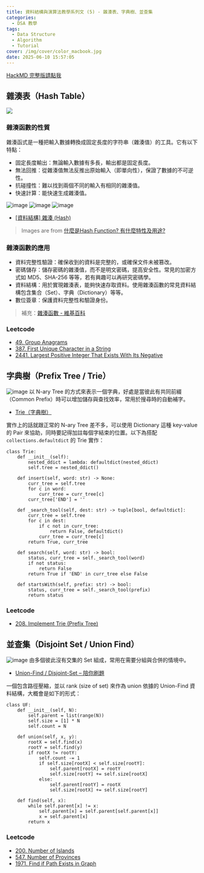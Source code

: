 ```yaml
---
title: 資料結構與演算法教學系列文 (5) - 雜湊表、字典樹、並查集
categories:
  - DSA 教學
tags:
  - Data Structure
  - Algorithm
  - Tutorial
cover: /img/cover/color_macbook.jpg
date: 2025-06-10 15:57:05
---
```


[HackMD 完整版請點我](https://hackmd.io/KM8DV4vRSzSnm9z3HZCC5Q)


## 雜湊表（Hash Table）
![](https://hackmd.io/_uploads/r1cQCHKMa.png)

### 雜湊函數的性質
雜湊函式是一種把輸入數據轉換成固定長度的字符串（雜湊值）的工具。它有以下特點：
* 固定長度輸出：無論輸入數據有多長，輸出都是固定長度。
* 無法回推：從雜湊值無法反推出原始輸入（即單向性），保證了數據的不可逆性。
* 抗碰撞性：難以找到兩個不同的輸入有相同的雜湊值。
* 快速計算：能快速生成雜湊值。

![image](https://hackmd.io/_uploads/ByQ3G5S7R.png)
![image](https://hackmd.io/_uploads/S1vaz9S7A.png)
![image](https://hackmd.io/_uploads/ByaTfqrXA.png)

- [[資料結構] 雜湊 (Hash)](https://ithelp.ithome.com.tw/articles/10208884)

> Images are from [什麼是Hash Function? 有什麼特性及用途?](https://homuchen.com/posts/what-is-hash-function-its-properties-and-usages/) 

### 雜湊函數的應用
* 資料完整性驗證：確保收到的資料是完整的，或確保文件未被篡改。
* 密碼儲存：儲存密碼的雜湊值，而不是明文密碼，提高安全性。常見的加密方式如 MD5、SHA-256 等等，若有興趣可以再研究密碼學。
* 資料結構：用於實現雜湊表，能夠快速存取資料。使用雜湊函數的常見資料結構包含集合（Set）、字典（Dictionary）等等。
* 數位簽章：保護資料完整性和驗證身份。

> 補充：[雜湊函數 - 維基百科](https://zh.wikipedia.org/zh-tw/%E6%95%A3%E5%88%97%E5%87%BD%E6%95%B8)

### Leetcode
- [49. Group Anagrams](https://leetcode.com/problems/group-anagrams/description/)
- [387. First Unique Character in a String](https://leetcode.com/problems/first-unique-character-in-a-string/description/)
- [2441. Largest Positive Integer That Exists With Its Negative](https://leetcode.com/problems/largest-positive-integer-that-exists-with-its-negative/description/)
<!-- - [242. Valid Anagram](https://leetcode.com/problems/valid-anagram/description/) -->

## 字典樹（Prefix Tree / Trie）
![image](https://hackmd.io/_uploads/BJdBwzXIR.png)
以 N-ary Tree 的方式來表示一個字典，好處是當彼此有共同前綴（Common Prefix）時可以增加儲存與查找效率，常用於搜尋時的自動補字。

- [Trie（字典樹）](https://hackmd.io/@TienYi/trie)

實作上的話就跟正常的 N-ary Tree 差不多，可以使用 Dictionary 這種 key-value 的 Pair 來協助，同時要記得加註每個字結束的位置。以下為搭配`collections.defaultdict` 的 Trie 實作：

```python=
class Trie:
    def __init__(self):
        nested_ddict = lambda: defaultdict(nested_ddict)
        self.tree = nested_ddict()

    def insert(self, word: str) -> None:
        curr_tree = self.tree
        for c in word:
            curr_tree = curr_tree[c]
        curr_tree['END'] = ''

    def _search_tool(self, dest: str) -> tuple[bool, defaultdict]:
        curr_tree = self.tree
        for c in dest:
            if c not in curr_tree:
                return False, defaultdict()
            curr_tree = curr_tree[c]
        return True, curr_tree

    def search(self, word: str) -> bool:
        status, curr_tree = self._search_tool(word)
        if not status:
            return False
        return True if 'END' in curr_tree else False

    def startsWith(self, prefix: str) -> bool:
        status, curr_tree = self._search_tool(prefix)
        return status
```

### Leetcode
<!-- - [14. Longest Common Prefix](https://leetcode.com/problems/longest-common-prefix/description/) -->
- [208. Implement Trie (Prefix Tree)](https://leetcode.com/problems/implement-trie-prefix-tree/description/)
<!-- - [676. Implement Magic Dictionary](https://leetcode.com/problems/implement-magic-dictionary/description/) -->


## 並查集（Disjoint Set / Union Find）
![image](https://hackmd.io/_uploads/ry305yeWA.png)
由多個彼此沒有交集的 Set 組成，常用在需要分組與合併的情境中。

- [Union-Find / Disjoint-Set – 陪你刷題](https://haogroot.com/2021/01/29/union_find-leetcode/)

一個包含路徑壓縮，並以 rank (size of set) 來作為 union 依據的 Union-Find 資料結構，大概會是如下的形式：

```python=
class UF:
    def __init__(self, N):
        self.parent = list(range(N))
        self.size = [1] * N
        self.count = N

    def union(self, x, y):
        rootX = self.find(x)
        rootY = self.find(y)
        if rootX != rootY:
            self.count -= 1
            if self.size[rootX] < self.size[rootY]:
                self.parent[rootX] = rootY
                self.size[rootY] += self.size[rootX]
            else:
                self.parent[rootY] = rootX
                self.size[rootX] += self.size[rootY]

    def find(self, x):
        while self.parent[x] != x:
            self.parent[x] = self.parent[self.parent[x]]
            x = self.parent[x]
        return x
```

### Leetcode
- [200. Number of Islands](https://leetcode.com/problems/number-of-islands/description/)
- [547. Number of Provinces](https://leetcode.com/problems/number-of-provinces/description/)
- [1971. Find if Path Exists in Graph](https://leetcode.com/problems/find-if-path-exists-in-graph/description/)
